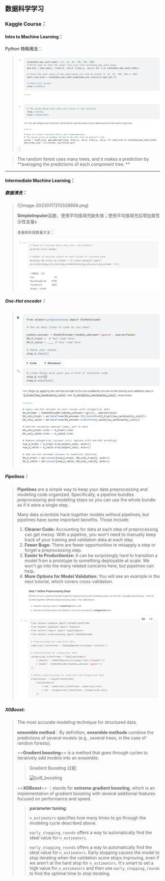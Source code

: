 ## 数据科学学习

### Kaggle Course：

#### Intro to Machine Learning：

Python 特殊用法：

> ![image-20230114163112141](image-20230114163112141.png)：

> The random forest uses many trees, and it makes a prediction by **averaging the predictions of each component tree. **

---

#### Intermediate Machine Learning：

##### 数据清洗：

> ![]image-20230117213328669.png)
>
> **SimpleImputer**函数，使用平均值填充缺失值；使用平均值填充后增加属性示性变量s
>
> `查看缺失值数量方法`：
>
> ![image-20230117221331202](image-20230117221331202.png)

##### **One-Hot encoder**：

> ![image-20230124230710104](image-20230124230710104.png)

##### ***Pipelines***：

> **Pipelines** are a simple way to keep your data preprocessing and modeling code organized. Specifically, a pipeline bundles preprocessing and modeling steps so you can use the whole bundle as if it were a single step.
>
> Many data scientists hack together models without pipelines, but pipelines have some important benefits. Those include:
>
> 1. **Cleaner Code:** Accounting for data at each step of preprocessing can get messy. With a pipeline, you won't need to manually keep track of your training and validation data at each step.
> 2. **Fewer Bugs:** There are fewer opportunities to misapply a step or forget a preprocessing step.
> 3. **Easier to Productionize:** It can be surprisingly hard to transition a model from a prototype to something deployable at scale. We won't go into the many related concerns here, but pipelines can help.
> 4. **More Options for Model Validation:** You will see an example in the next tutorial, which covers cross-validation.
>
> ![image-20230125163353170](image-20230125163353170.png)

##### XGBoost:

>The most accurate modeling technique for structured data.
>
>**ensemble method**：By definition, **ensemble methods** combine the predictions of several models (e.g., several trees, in the case of random forests).
>
>==**Gradient boosting**== is a method that goes through cycles to iteratively add models into an ensemble.
>
>> Gradient Boosting 过程:
>>
>> ![tut6_boosting](https://i.imgur.com/MvCGENh.png)
>
> ==**XGBoost**== ：stands for **extreme gradient boosting**, which is an implementation of gradient boosting with several additional features focused on performance and speed. 
>
>> **parameter tuning**:
>>
>> `n_estimators` specifies how many times to go through the modeling cycle described above. 
>>
>> `early_stopping_rounds` offers a way to automatically find the ideal value for `n_estimators`. 
>>
>> `early_stopping_rounds` offers a way to automatically find the ideal value for `n_estimators`. Early stopping causes the model to stop iterating when the validation score stops improving, even if we aren't at the hard stop for `n_estimators`. It's smart to set a high value for `n_estimators` and then use `early_stopping_rounds` to find the optimal time to stop iterating.
